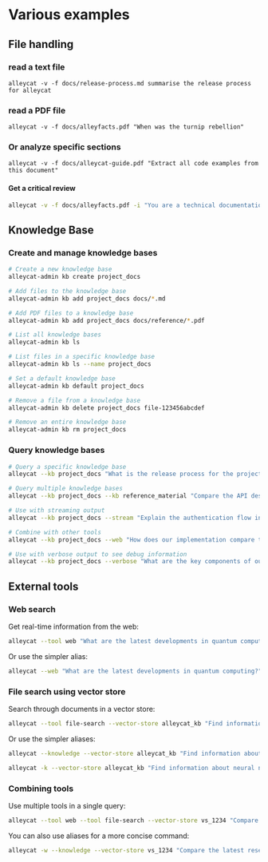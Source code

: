 # Various examples

## File handling

### read a text file

`alleycat -v -f docs/release-process.md summarise the release process for alleycat`

### read a PDF file

`alleycat -v -f docs/alleyfacts.pdf "When was the turnip rebellion"`

### Or analyze specific sections

`alleycat -v -f docs/alleycat-guide.pdf "Extract all code examples from this document"`

#### Get a critical review

```bash
alleycat -v -f docs/alleyfacts.pdf -i "You are a technical documentation reviewer. Analyze this guide for clarity, completeness, and accuracy." "Review this document"
```

## Knowledge Base

### Create and manage knowledge bases

```bash
# Create a new knowledge base
alleycat-admin kb create project_docs

# Add files to the knowledge base
alleycat-admin kb add project_docs docs/*.md

# Add PDF files to a knowledge base
alleycat-admin kb add project_docs docs/reference/*.pdf

# List all knowledge bases
alleycat-admin kb ls

# List files in a specific knowledge base
alleycat-admin kb ls --name project_docs

# Set a default knowledge base
alleycat-admin kb default project_docs

# Remove a file from a knowledge base
alleycat-admin kb delete project_docs file-123456abcdef

# Remove an entire knowledge base
alleycat-admin kb rm project_docs
```

### Query knowledge bases

```bash
# Query a specific knowledge base
alleycat --kb project_docs "What is the release process for the project?"

# Query multiple knowledge bases
alleycat --kb project_docs --kb reference_material "Compare the API design in our project with best practices"

# Use with streaming output
alleycat --kb project_docs --stream "Explain the authentication flow in detail"

# Combine with other tools
alleycat --kb project_docs --web "How does our implementation compare to current industry standards?"

# Use with verbose output to see debug information
alleycat --kb project_docs --verbose "What are the key components of our architecture?"
```

## External tools

### Web search

Get real-time information from the web:

```bash
alleycat --tool web "What are the latest developments in quantum computing?"
```

Or use the simpler alias:

```bash
alleycat --web "What are the latest developments in quantum computing?"
```

### File search using vector store

Search through documents in a vector store:

```bash
alleycat --tool file-search --vector-store alleycat_kb "Find information about neural networks"
```

Or use the simpler aliases:

```bash
alleycat --knowledge --vector-store alleycat_kb "Find information about neural networks"
```

```bash
alleycat -k --vector-store alleycat_kb "Find information about neural networks"
```

### Combining tools

Use multiple tools in a single query:

```bash
alleycat --tool web --tool file-search --vector-store vs_1234 "Compare the latest research on LLMs with what we have in our knowledge base"
```

You can also use aliases for a more concise command:

```bash
alleycat -w --knowledge --vector-store vs_1234 "Compare the latest research on LLMs with what we have in our knowledge base"
```